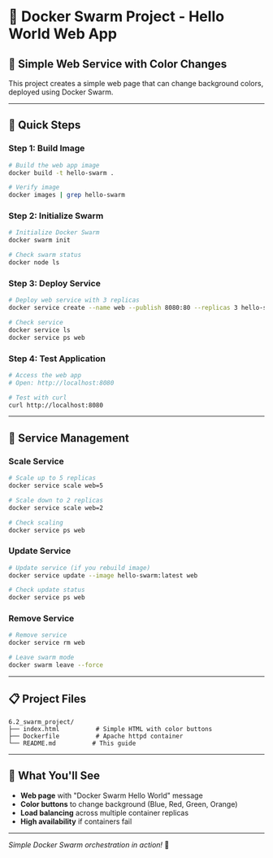# 🐝 Docker Swarm Project - Hello World Web App

## 📖 Simple Web Service with Color Changes

This project creates a simple web page that can change background colors, deployed using Docker Swarm.

---

## 🚀 Quick Steps

### **Step 1: Build Image**
```bash
# Build the web app image
docker build -t hello-swarm .

# Verify image
docker images | grep hello-swarm
```

### **Step 2: Initialize Swarm**
```bash
# Initialize Docker Swarm
docker swarm init

# Check swarm status
docker node ls
```

### **Step 3: Deploy Service**
```bash
# Deploy web service with 3 replicas
docker service create --name web --publish 8080:80 --replicas 3 hello-swarm

# Check service
docker service ls
docker service ps web
```

### **Step 4: Test Application**
```bash
# Access the web app
# Open: http://localhost:8080

# Test with curl
curl http://localhost:8080
```

---

## 🔧 Service Management

### **Scale Service**
```bash
# Scale up to 5 replicas
docker service scale web=5

# Scale down to 2 replicas
docker service scale web=2

# Check scaling
docker service ps web
```

### **Update Service**
```bash
# Update service (if you rebuild image)
docker service update --image hello-swarm:latest web

# Check update status
docker service ps web
```

### **Remove Service**
```bash
# Remove service
docker service rm web

# Leave swarm mode
docker swarm leave --force
```

---

## 📋 Project Files

```
6.2_swarm_project/
├── index.html          # Simple HTML with color buttons
├── Dockerfile          # Apache httpd container
└── README.md          # This guide
```

---

## 🎯 What You'll See

- **Web page** with "Docker Swarm Hello World" message
- **Color buttons** to change background (Blue, Red, Green, Orange)
- **Load balancing** across multiple container replicas
- **High availability** if containers fail

---

*Simple Docker Swarm orchestration in action!* 🚀
